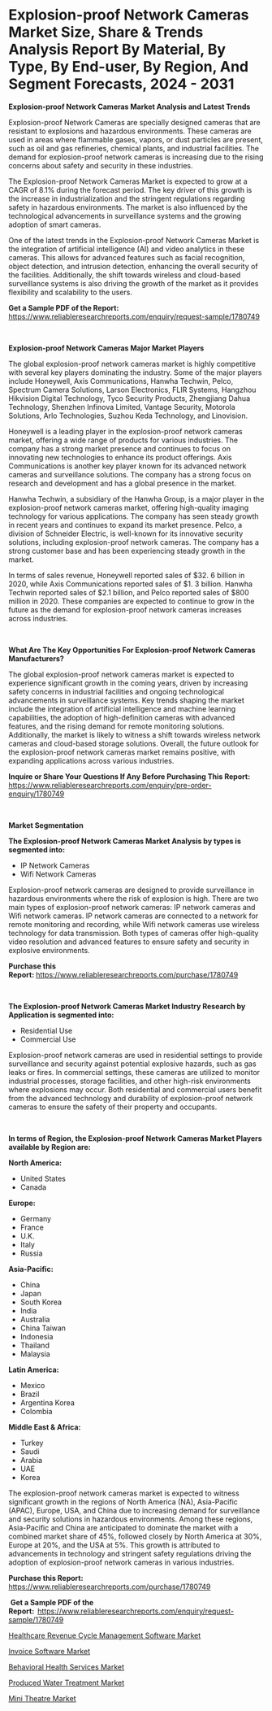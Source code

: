 <p><h1>Explosion-proof Network Cameras Market Size, Share & Trends Analysis Report By Material, By Type, By End-user, By Region, And Segment Forecasts, 2024 - 2031</h1></p><p><strong>Explosion-proof Network Cameras Market Analysis and Latest Trends</strong></p>
<p><p>Explosion-proof Network Cameras are specially designed cameras that are resistant to explosions and hazardous environments. These cameras are used in areas where flammable gases, vapors, or dust particles are present, such as oil and gas refineries, chemical plants, and industrial facilities. The demand for explosion-proof network cameras is increasing due to the rising concerns about safety and security in these industries.</p><p>The Explosion-proof Network Cameras Market is expected to grow at a CAGR of 8.1% during the forecast period. The key driver of this growth is the increase in industrialization and the stringent regulations regarding safety in hazardous environments. The market is also influenced by the technological advancements in surveillance systems and the growing adoption of smart cameras.</p><p>One of the latest trends in the Explosion-proof Network Cameras Market is the integration of artificial intelligence (AI) and video analytics in these cameras. This allows for advanced features such as facial recognition, object detection, and intrusion detection, enhancing the overall security of the facilities. Additionally, the shift towards wireless and cloud-based surveillance systems is also driving the growth of the market as it provides flexibility and scalability to the users.</p></p>
<p><strong>Get a Sample PDF of the Report:&nbsp;</strong> <a href="https://www.reliableresearchreports.com/enquiry/request-sample/1780749">https://www.reliableresearchreports.com/enquiry/request-sample/1780749</a></p>
<p>&nbsp;</p>
<p><strong>Explosion-proof Network Cameras Major Market Players</strong></p>
<p><p>The global explosion-proof network cameras market is highly competitive with several key players dominating the industry. Some of the major players include Honeywell, Axis Communications, Hanwha Techwin, Pelco, Spectrum Camera Solutions, Larson Electronics, FLIR Systems, Hangzhou Hikvision Digital Technology, Tyco Security Products, Zhengjiang Dahua Technology, Shenzhen Infinova Limited, Vantage Security, Motorola Solutions, Arlo Technologies, Suzhou Keda Technology, and Linovision.</p><p>Honeywell is a leading player in the explosion-proof network cameras market, offering a wide range of products for various industries. The company has a strong market presence and continues to focus on innovating new technologies to enhance its product offerings. Axis Communications is another key player known for its advanced network cameras and surveillance solutions. The company has a strong focus on research and development and has a global presence in the market.</p><p>Hanwha Techwin, a subsidiary of the Hanwha Group, is a major player in the explosion-proof network cameras market, offering high-quality imaging technology for various applications. The company has seen steady growth in recent years and continues to expand its market presence. Pelco, a division of Schneider Electric, is well-known for its innovative security solutions, including explosion-proof network cameras. The company has a strong customer base and has been experiencing steady growth in the market.</p><p>In terms of sales revenue, Honeywell reported sales of $32. 6 billion in 2020, while Axis Communications reported sales of $1. 3 billion. Hanwha Techwin reported sales of $2.1 billion, and Pelco reported sales of $800 million in 2020. These companies are expected to continue to grow in the future as the demand for explosion-proof network cameras increases across industries.</p></p>
<p>&nbsp;</p>
<p><strong>What Are The Key Opportunities For Explosion-proof Network Cameras Manufacturers?</strong></p>
<p><p>The global explosion-proof network cameras market is expected to experience significant growth in the coming years, driven by increasing safety concerns in industrial facilities and ongoing technological advancements in surveillance systems. Key trends shaping the market include the integration of artificial intelligence and machine learning capabilities, the adoption of high-definition cameras with advanced features, and the rising demand for remote monitoring solutions. Additionally, the market is likely to witness a shift towards wireless network cameras and cloud-based storage solutions. Overall, the future outlook for the explosion-proof network cameras market remains positive, with expanding applications across various industries.</p></p>
<p><strong>Inquire or Share Your Questions If Any Before Purchasing This Report:</strong> <a href="https://www.reliableresearchreports.com/enquiry/pre-order-enquiry/1780749">https://www.reliableresearchreports.com/enquiry/pre-order-enquiry/1780749</a></p>
<p>&nbsp;</p>
<p><strong>Market Segmentation</strong></p>
<p><strong>The Explosion-proof Network Cameras Market Analysis by types is segmented into:</strong></p>
<p><ul><li>IP Network Cameras</li><li>Wifi Network Cameras</li></ul></p>
<p><p>Explosion-proof network cameras are designed to provide surveillance in hazardous environments where the risk of explosion is high. There are two main types of explosion-proof network cameras: IP network cameras and Wifi network cameras. IP network cameras are connected to a network for remote monitoring and recording, while Wifi network cameras use wireless technology for data transmission. Both types of cameras offer high-quality video resolution and advanced features to ensure safety and security in explosive environments.</p></p>
<p><strong>Purchase this Report:&nbsp;</strong><a href="https://www.reliableresearchreports.com/purchase/1780749">https://www.reliableresearchreports.com/purchase/1780749</a></p>
<p>&nbsp;</p>
<p><strong>The Explosion-proof Network Cameras Market Industry Research by Application is segmented into:</strong></p>
<p><ul><li>Residential Use</li><li>Commercial Use</li></ul></p>
<p><p>Explosion-proof network cameras are used in residential settings to provide surveillance and security against potential explosive hazards, such as gas leaks or fires. In commercial settings, these cameras are utilized to monitor industrial processes, storage facilities, and other high-risk environments where explosions may occur. Both residential and commercial users benefit from the advanced technology and durability of explosion-proof network cameras to ensure the safety of their property and occupants.</p></p>
<p>&nbsp;</p>
<p><strong>In terms of Region, the Explosion-proof Network Cameras Market Players available by Region are:</strong></p>
<p>
    <p> <strong> North America: </strong>
        <ul>
            <li>United States</li>
            <li>Canada</li>
        </ul>
        </p> 
    <p> <strong> Europe: </strong>
        <ul>
            <li>Germany</li>
            <li>France</li>
            <li>U.K.</li>
            <li>Italy</li>
            <li>Russia</li>
        </ul>
        </p> 
    <p> <strong> Asia-Pacific: </strong>
        <ul>
            <li>China</li>
            <li>Japan</li>
            <li>South Korea</li>
            <li>India</li>
            <li>Australia</li>
            <li>China Taiwan</li>
            <li>Indonesia</li>
            <li>Thailand</li>
            <li>Malaysia</li>
        </ul>
        </p> 
    <p> <strong> Latin America: </strong>
        <ul>
            <li>Mexico</li>
            <li>Brazil</li>
            <li>Argentina Korea</li>
            <li>Colombia</li>
        </ul>
        </p> 
    <p> <strong> Middle East & Africa: </strong>
        <ul>
            <li>Turkey</li>
            <li>Saudi</li>
            <li>Arabia</li>
            <li>UAE</li>
            <li>Korea</li>
        </ul>
    </p>
    </p>
<p><p>The explosion-proof network cameras market is expected to witness significant growth in the regions of North America (NA), Asia-Pacific (APAC), Europe, USA, and China due to increasing demand for surveillance and security solutions in hazardous environments. Among these regions, Asia-Pacific and China are anticipated to dominate the market with a combined market share of 45%, followed closely by North America at 30%, Europe at 20%, and the USA at 5%. This growth is attributed to advancements in technology and stringent safety regulations driving the adoption of explosion-proof network cameras in various industries.</p></p>
<p><strong>Purchase this Report: </strong><a href="https://www.reliableresearchreports.com/purchase/1780749">https://www.reliableresearchreports.com/purchase/1780749</a></p>
<p>&nbsp;<strong>Get a Sample PDF of the Report:&nbsp;&nbsp;</strong><a href="https://www.reliableresearchreports.com/enquiry/request-sample/1780749">https://www.reliableresearchreports.com/enquiry/request-sample/1780749</a></p>
<p><strong></strong></p>
<p><p><a href="https://medium.com/@fionabuckland777/healthcare-revenue-cycle-management-software-market-research-report-its-history-and-forecast-2024-3cace7ae0d50">Healthcare Revenue Cycle Management Software Market</a></p><p><a href="https://medium.com/@williefields7566/invoice-software-market-exploring-market-share-market-trends-and-future-growth-dd39fbff3c92">Invoice Software Market</a></p><p><a href="https://medium.com/@fionabuckland777/behavioral-health-services-market-report-reveals-the-latest-trends-and-growth-opportunities-of-this-459021bc791a">Behavioral Health Services Market</a></p><p><a href="https://medium.com/@fionabuckland777/produced-water-treatment-market-share-evolution-and-market-growth-trends-2024-2031-ff45616c9448">Produced Water Treatment Market</a></p><p><a href="https://medium.com/@williefields7566/mini-theatre-market-insight-market-trends-growth-forecasted-from-2024-to-2031-cefb51b435c8">Mini Theatre Market</a></p></p>